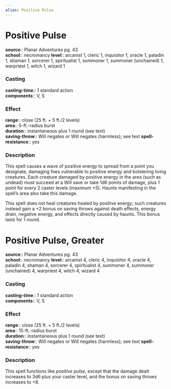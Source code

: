 ```yaml
---
alias: Positive Pulse
---
```


# Positive Pulse 

**source**:: Planar Adventures pg. 43  
**school**:: necromancy
**level**:: arcanist 1, cleric 1, inquisitor 1, oracle 1, paladin 1, shaman 1, sorcerer 1, spiritualist 1, summoner 1, summoner (unchained) 1, warpriest 1, witch 1, wizard 1

### Casting 

**casting-time**:: 1 standard action  
**components**:: V, S

### Effect 

**range**:: close (25 ft. + 5 ft./2 levels)  
**area**:: 5-ft.-radius burst  
**duration**:: instantaneous plus 1 round (see text)  
**saving-throw**:: Will negates or Will negates (harmless); see text
**spell-resistance**:: yes

### Description 

This spell causes a wave of positive energy to spread from a point you designate, damaging foes vulnerable to positive energy and bolstering living creatures. Each creature damaged by positive energy in the area (such as undead) must succeed at a Will save or take 1d6 points of damage, plus 1 point for every 2 caster levels (maximum +5). Haunts manifesting in the spell’s area also take this damage.  
  
This spell does not heal creatures healed by positive energy; such creatures instead gain a +2 bonus on saving throws against death effects, energy drain, negative energy, and effects directly caused by haunts. This bonus lasts for 1 round.

# Positive Pulse, Greater 

**source**:: Planar Adventures pg. 43  
**school**:: necromancy
**level**:: arcanist 4, cleric 4, inquisitor 4, oracle 4, paladin 4, shaman 4, sorcerer 4, spiritualist 4, summoner 4, summoner (unchained) 4, warpriest 4, witch 4, wizard 4

### Casting 

**casting-time**:: 1 standard action  
**components**:: V, S

### Effect 

**range**:: close (25 ft. + 5 ft./2 levels)  
**area**:: 15-ft.-radius burst  
**duration**:: instantaneous plus 1 round (see text)  
**saving-throw**:: Will negates or Will negates (harmless); see text
**spell-resistance**:: yes

### Description 

This spell functions like *positive pulse*, except that the damage dealt increases to 3d6 plus your caster level, and the bonus on saving throws increases to +8.
